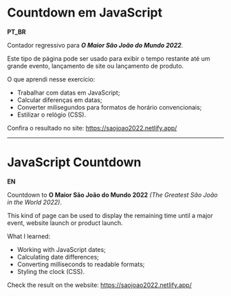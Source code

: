 # Countdown em JavaScript

**PT_BR**

Contador regressivo para ***O Maior São João do Mundo 2022***.

Este tipo de página pode ser usado para exibir o tempo restante até um grande evento, lançamento de site ou lançamento de produto.

O que aprendi nesse exercício:

- Trabalhar com datas em JavaScript;
- Calcular diferenças em datas;
- Converter milisegundos para formatos de horário convencionais;
- Estilizar o relógio (CSS).

Confira o resultado no site:
https://saojoao2022.netlify.app/

______

# JavaScript Countdown 

**EN**

Countdown to **O Maior São João do Mundo 2022** *(The Greatest São João in the World 2022)*.

This kind of page can be used to display the remaining time until a major event, website launch or product launch.

What I learned:

- Working with JavaScript dates;
- Calculating date differences;
- Converting milliseconds to readable formats;
- Styling the clock (CSS).

Check the result on the website:
https://saojoao2022.netlify.app/